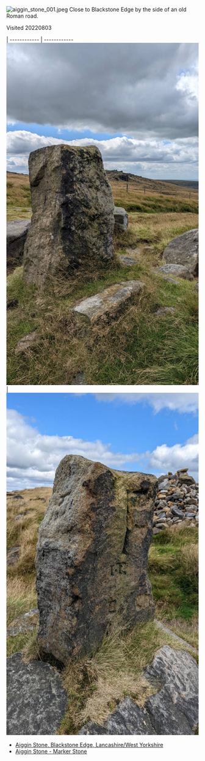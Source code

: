 ![ aiggin_stone_001.jpeg](%20aiggin_stone_001.jpeg)
Close to Blackstone Edge by the side of an old Roman road.

Visited 20220803

 | 
------------ | ------------
![aiggin_stone_002](images/aiggin_stone_002.jpeg)|![aiggin_stone_003](images/aiggin_stone_003.jpeg)

* [Aiggin Stone, Blackstone Edge, Lancashire/West Yorkshire](https://thejournalofantiquities.com/2013/05/06/aiggin-stone-blackstone-edge-lancashirewest-yorkshire/)
* [Aiggin Stone - Marker Stone](https://www.megalithic.co.uk/article.php?sid=46513)